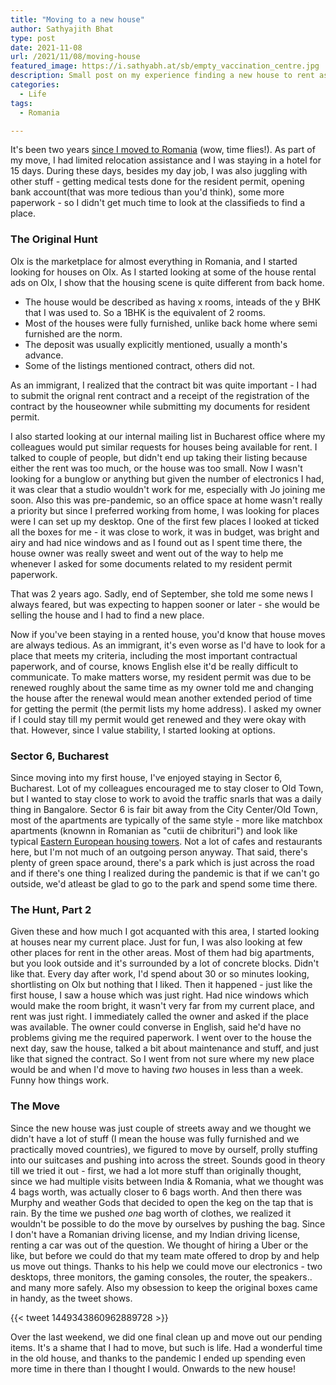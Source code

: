 ```yaml
---
title: "Moving to a new house"
author: Sathyajith Bhat
type: post
date: 2021-11-08
url: /2021/11/08/moving-house
featured_image: https://i.sathyabh.at/sb/empty_vaccination_centre.jpg
description: Small post on my experience finding a new house to rent as an immigrant in Romania.
categories: 
  - Life
tags:
  - Romania

---
```


It's been two years [since I moved to Romania](/2020/01/08/salut-bucharest/) (wow, time flies!). As part of my move, I had limited relocation assistance and I was staying in a hotel for 15 days. During these days, besides my day job, I was also juggling with other stuff - getting medical tests done for the resident permit, opening bank account(that was more tedious than you'd think), some more paperwork - so I didn't get much time to look at the classifieds to find a place.

### The Original Hunt

Olx is the marketplace for almost everything in Romania, and I started looking for houses on Olx. As I started looking at some of the house rental ads on Olx, I show that the housing scene is quite different from back home. 

- The house would be described as having x rooms, inteads of the y BHK that I was used to. So a 1BHK is the equivalent of 2 rooms.
- Most of the houses were fully furnished, unlike back home where semi furnished are the norm. 
- The deposit was usually explicitly mentioned, usually a month's advance. 
- Some of the listings mentioned contract, others did not.

As an immigrant, I realized that the contract bit was quite important - I had to submit the orignal rent contract and a receipt of the registration of the contract by the houseowner while submitting my documents for resident permit. 

I also started looking at our internal mailing list in Bucharest office where my colleagues would put similar requests for houses being available for rent. 
I talked to couple of people, but didn't end up taking their listing because either the rent was too much, or the house was too small. 
Now I wasn't looking for a bunglow or anything but given the number of electronics I had, it was clear that a studio wouldn't work for me, especially with Jo joining me soon. 
Also this was pre-pandemic, so an office space at home wasn't really a priority but since I preferred working from home, I was looking for places were I can set up my desktop. 
One of the first few places I looked at ticked all the boxes for me - it was close to work,  it was in budget, was bright and airy and had nice windows and as I found out as I spent time there, the house owner was really sweet and went out of the way to help me whenever I asked for some documents related to my resident permit paperwork. 

That was 2 years ago. Sadly, end of September, she told me some news I always feared, but was expecting to happen sooner or later - she would be selling the house and I had to find a new place. 

Now if you've been staying in a rented house, you'd know that house moves are always tedious. As an immigrant, it's even worse as I'd have to look for a place that meets my criteria, including the most important contractual paperwork, and of course, knows English else it'd be really difficult to communicate. To make matters worse, my resident permit was due to be renewed roughly about the same time as my owner told me and changing the house after the renewal would mean another extended period of time for getting the permit (the permit lists my home address). I asked my owner if I could stay till my permit would get renewed and they were okay with that. However, since I value stability, I started looking at options.

### Sector 6, Bucharest

Since moving into my first house, I've enjoyed staying in Sector 6, Bucharest. Lot of my colleagues encouraged me to stay closer to Old Town, but I wanted to stay close to work to avoid the traffic snarls that was a daily thing in Bangalore. Sector 6 is fair bit away from the City Center/Old Town, most of the apartments are typically of the same style -   more like matchbox apartments (knownn in Romanian as "cutii de chibrituri") and look like typical [Eastern European housing towers](https://en.wikipedia.org/wiki/Panelak). Not a lot of cafes and restaurants here, but I'm not much of an outgoing person anyway. 
That said, there's plenty of green space around, there's a park which is just across the road and if there's one thing I realized during the pandemic is that if we can't go outside, we'd atleast be glad to go to the park and spend some time there. 

### The Hunt, Part 2
Given these and how much I got acquanted with this area, I started looking at houses near my current place.
Just for fun, I was also looking at few other places for rent in the other areas. Most of them had big apartments, but you look outside and it's surrounded by a lot of concrete blocks. Didn't like that. 
Every day after work, I'd spend about 30 or so minutes looking, shortlisting on Olx but nothing that I liked. 
Then it happened - just like the first house, I saw a house which was just right. Had nice windows which would make the room bright, it wasn't very far from my current place, and rent was just right. 
I immediately called the owner and asked if the place was available. 
The owner could converse in English, said he'd have no problems giving me the required paperwork. I went over to the house the next day, saw the house, talked a bit about maintenance and stuff, and just like that signed the contract. 
So I went from not sure where my new place would be and when I'd move to having *two* houses in less than a week. Funny how things work.

### The Move

Since the new house was just couple of streets away and we thought we didn't have a lot of stuff (I mean the house was fully furnished and we practically moved countries), we figured to move by ourself, prolly stuffing into our suitcases and pushing into across the street.
Sounds good in theory till we tried it out - first, we had a lot more stuff than originally thought, since we had multiple visits between India & Romania, what we thought was 4 bags worth, was actually closer to 6 bags worth. 
And then there was Murphy and weather Gods that decided to open the keg on the tap that is rain. By the time we pushed _one_ bag worth of clothes, we realized it wouldn't be possible to do the move by ourselves by pushing the bag. 
Since I don't have a Romanian driving license, and my Indian driving license, renting a car was out of the question. We thought of hiring a Uber or the like, but before we could do that my team mate offered to drop by and help us move out things.
Thanks to his help we could move our electronics - two desktops, three monitors, the gaming consoles, the router, the speakers.. and many more safely. Also my obsession to keep the original boxes came in handy, as the tweet shows. 

{{< tweet 1449343860962889728 >}}

Over the last weekend, we did one final clean up and move out our pending items. It's a shame that I had to move, but such is life. Had a wonderful time in the old house, and thanks to the pandemic I ended up spending even more time in there than I thought I would. Onwards to the new house! 
